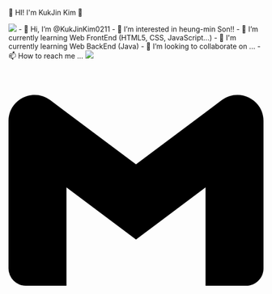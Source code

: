  🌱 HI! I'm KukJin Kim 🌱

<img src="https://img.shields.io/badge/Gmail-#EA4335?style=flat-square&logo=로고명&logoColor=로고색"/>
- 👋 Hi, I’m @KukJinKim0211
- 👀 I’m interested in heung-min Son!!
- 🌱 I’m currently learning Web FrontEnd (HTML5, CSS, JavaScript...)
- 🌱 I'm currently learning Web BackEnd (Java)
- 💞️ I’m looking to collaborate on ...
- 📫 How to reach me ...
<img src="https://img.shields.io/badge/Firebase-FFCA28?style=flat-square&logo=firebase&logoColor=white"/>


<img>
<svg role="img" viewBox="0 0 24 24" xmlns="http://www.w3.org/2000/svg"><title>Gmail</title><path d="M24 5.457v13.909c0 .904-.732 1.636-1.636 1.636h-3.819V11.73L12 16.64l-6.545-4.91v9.273H1.636A1.636 1.636 0 0 1 0 19.366V5.457c0-2.023 2.309-3.178 3.927-1.964L5.455 4.64 12 9.548l6.545-4.91 1.528-1.145C21.69 2.28 24 3.434 24 5.457z"/></svg>
</img>
